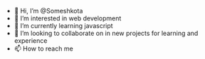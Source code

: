 - 👋 Hi, I’m @Someshkota
- 👀 I’m interested in web development 
- 🌱 I’m currently learning javascript 
- 💞️ I’m looking to collaborate on in new projects for learning and experience 
- 📫 How to reach me 

<!---
Someshkota/Someshkota is a ✨ special ✨ repository because its `README.md` (this file) appears on your GitHub profile.
You can click the Preview link to take a look at your changes.
--->
